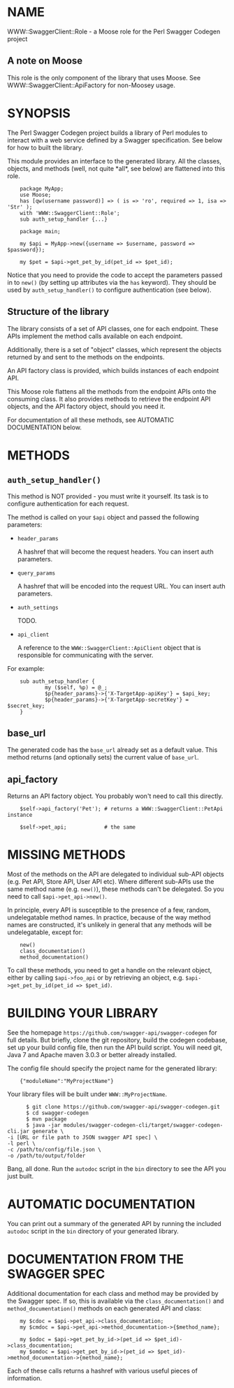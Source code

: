 # NAME

WWW::SwaggerClient::Role - a Moose role for the Perl Swagger Codegen project

## A note on Moose

This role is the only component of the library that uses Moose. See 
WWW::SwaggerClient::ApiFactory for non-Moosey usage. 

# SYNOPSIS

The Perl Swagger Codegen project builds a library of Perl modules to interact with 
a web service defined by a Swagger specification. See below for how to built the 
library.

This module provides an interface to the generated library. All the classes, 
objects, and methods (well, not quite \*all\*, see below) are flattened into this 
role. 

        package MyApp;
        use Moose;
        has [qw(username password)] => ( is => 'ro', required => 1, isa => 'Str' );
        with 'WWW::SwaggerClient::Role';
        sub auth_setup_handler {...}
        
        package main;
        
        my $api = MyApp->new({username => $username, password => $password});
        
        my $pet = $api->get_pet_by_id(pet_id => $pet_id);
        

Notice that you need to provide the code to accept the parameters passed in to `new()`
(by setting up attributes via the `has` keyword). They should be used by 
`auth_setup_handler()` to configure authentication (see below). 

## Structure of the library

The library consists of a set of API classes, one for each endpoint. These APIs
implement the method calls available on each endpoint. 

Additionally, there is a set of "object" classes, which represent the objects 
returned by and sent to the methods on the endpoints. 

An API factory class is provided, which builds instances of each endpoint API. 

This Moose role flattens all the methods from the endpoint APIs onto the consuming 
class. It also provides methods to retrieve the endpoint API objects, and the API 
factory object, should you need it. 

For documentation of all these methods, see AUTOMATIC DOCUMENTATION below.

# METHODS

## `auth_setup_handler()`

This method is NOT provided - you must write it yourself. Its task is to configure 
authentication for each request. 

The method is called on your `$api` object and passed the following parameters:

- `header_params`

    A hashref that will become the request headers. You can insert auth 
    parameters.

- `query_params`

    A hashref that will be encoded into the request URL. You can insert auth 
    parameters.

- `auth_settings`

    TODO.

- `api_client`

    A reference to the `WWW::SwaggerClient::ApiClient` object that is responsible 
    for communicating with the server. 

For example: 

        sub auth_setup_handler {
                my ($self, %p) = @_;
                $p{header_params}->{'X-TargetApp-apiKey'} = $api_key;
                $p{header_params}->{'X-TargetApp-secretKey'} = $secret_key;
        }

## base\_url

The generated code has the `base_url` already set as a default value. This method 
returns (and optionally sets) the current value of `base_url`.

## api\_factory

Returns an API factory object. You probably won't need to call this directly. 

        $self->api_factory('Pet'); # returns a WWW::SwaggerClient::PetApi instance
        
        $self->pet_api;            # the same

# MISSING METHODS

Most of the methods on the API are delegated to individual sub-API objects (e.g. 
Pet API, Store API, User API etc). Where different sub-APIs use the same method 
name (e.g. `new()`), these methods can't be delegated. So you need to call 
`$api->pet_api->new()`. 

In principle, every API is susceptible to the presence of a few, random, undelegatable 
method names. In practice, because of the way method names are constructed, it's 
unlikely in general that any methods will be undelegatable, except for: 

        new()
        class_documentation()
        method_documentation()

To call these methods, you need to get a handle on the relevant object, either 
by calling `$api->foo_api` or by retrieving an object, e.g. 
`$api->get_pet_by_id(pet_id => $pet_id)`.

# BUILDING YOUR LIBRARY

See the homepage `https://github.com/swagger-api/swagger-codegen` for full details. 
But briefly, clone the git repository, build the codegen codebase, set up your build 
config file, then run the API build script. You will need git, Java 7 and Apache 
maven 3.0.3 or better already installed.

The config file should specify the project name for the generated library: 

        {"moduleName":"MyProjectName"}

Your library files will be built under `WWW::MyProjectName`.

          $ git clone https://github.com/swagger-api/swagger-codegen.git
          $ cd swagger-codegen
          $ mvn package
          $ java -jar modules/swagger-codegen-cli/target/swagger-codegen-cli.jar generate \
    -i [URL or file path to JSON swagger API spec] \
    -l perl \
    -c /path/to/config/file.json \
    -o /path/to/output/folder

Bang, all done. Run the `autodoc` script in the `bin` directory to see the API 
you just built. 

# AUTOMATIC DOCUMENTATION

You can print out a summary of the generated API by running the included 
`autodoc` script in the `bin` directory of your generated library.

# DOCUMENTATION FROM THE SWAGGER SPEC

Additional documentation for each class and method may be provided by the Swagger 
spec. If so, this is available via the `class_documentation()` and 
`method_documentation()` methods on each generated API and class: 

        my $cdoc = $api->pet_api->class_documentation;                   
        my $cmdoc = $api->pet_api->method_documentation->{$method_name}; 
        
        my $odoc = $api->get_pet_by_id->(pet_id => $pet_id)->class_documentation;                  
        my $omdoc = $api->get_pet_by_id->(pet_id => $pet_id)->method_documentation->{method_name}; 
        

Each of these calls returns a hashref with various useful pieces of information. 	
